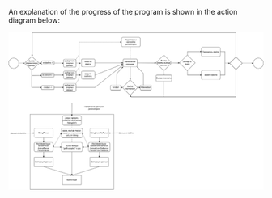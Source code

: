 An explanation of the progress of the program is shown in the action diagram below:

![Activity diagram](src/main/images/activityDiagram.png)
